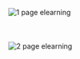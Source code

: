 ![1 page elearning](https://github.com/Krishnarani17/E-Learning-Website/assets/131271487/9f891213-332e-4125-893b-b8744abe494f)
<br><br><br><br>
![2 page elearning](https://github.com/Krishnarani17/E-Learning-Website/assets/131271487/504536f2-dfa8-4f9d-8410-660657a0944c)
